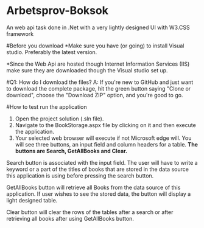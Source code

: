 # Arbetsprov-Boksok
An web api task done in .Net with a very lightly designed UI with W3.CSS framework

#Before you download
*Make sure you have (or going) to install Visual studio. Preferably the latest version. 

*Since the Web Api are hosted though Internet Information Services (IIS) make sure they are downloaded though the Visual studio set up. 

#Q1: How do I download the files?
A: If you're new to GitHub and just want to download the complete package, hit the green button saying "Clone or download", choose the "Download ZIP" option, and you're good to go.

#How to test run the application
1.	Open the project solution (.sln file).
2.	Navigate to the BookStorage.aspx file by clicking on it and then execute the application.
3.	Your selected web browser will execute if not Microsoft edge will. You will see three buttons, an input field and column headers for a table. 
**The buttons are Search, GetAllBooks and Clear.** 

Search button is associated with the input field.  The user will have to write a keyword or a part of the titles of books that are stored in the data source this application is using before pressing the search button.

GetAllBooks button will retrieve all Books from the data source of this application. If user wishes to see the stored data, the button will display a light designed table.

Clear button will clear the rows of the tables after a search or after retrieving all books after using GetAllBooks button. 
